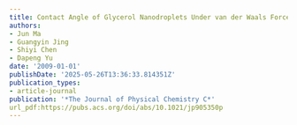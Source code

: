 ```yaml
---
title: Contact Angle of Glycerol Nanodroplets Under van der Waals Force
authors:
- Jun Ma
- Guangyin Jing
- Shiyi Chen
- Dapeng Yu
date: '2009-01-01'
publishDate: '2025-05-26T13:36:33.814351Z'
publication_types:
- article-journal
publication: '*The Journal of Physical Chemistry C*'
url_pdf:https://pubs.acs.org/doi/abs/10.1021/jp905350p
---
```

